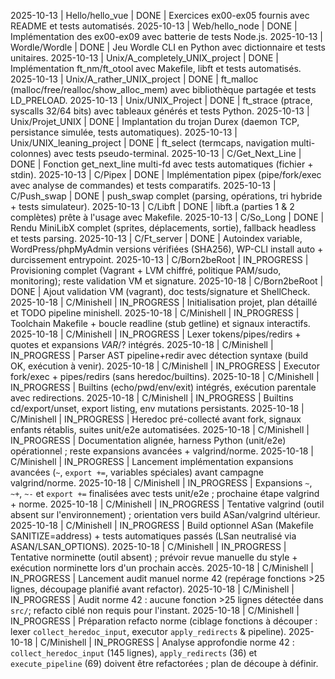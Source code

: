 2025-10-13 | Hello/hello_vue | DONE | Exercices ex00-ex05 fournis avec README et tests automatisés.
2025-10-13 | Web/hello_node | DONE | Implémentation des ex00-ex09 avec batterie de tests Node.js.
2025-10-13 | Wordle/Wordle | DONE | Jeu Wordle CLI en Python avec dictionnaire et tests unitaires.
2025-10-13 | Unix/A_completely_UNIX_project | DONE | Implémentation ft_nm/ft_otool avec Makefile, libft et tests automatisés.
2025-10-13 | Unix/A_rather_UNIX_project | DONE | ft_malloc (malloc/free/realloc/show_alloc_mem) avec bibliothèque partagée et tests LD_PRELOAD.
2025-10-13 | Unix/UNIX_Project | DONE | ft_strace (ptrace, syscalls 32/64 bits) avec tableaux générés et tests Python.
2025-10-13 | Unix/Projet_UNIX | DONE | Implantation du trojan Durex (daemon TCP, persistance simulée, tests automatiques).
2025-10-13 | Unix/UNIX_leaning_project | DONE | ft_select (termcaps, navigation multi-colonnes) avec tests pseudo-terminal.
2025-10-13 | C/Get_Next_Line | DONE | Fonction get_next_line multi-fd avec tests automatiques (fichier + stdin).
2025-10-13 | C/Pipex | DONE | Implémentation pipex (pipe/fork/exec avec analyse de commandes) et tests comparatifs.
2025-10-13 | C/Push_swap | DONE | push_swap complet (parsing, opérations, tri hybride + tests simulateur).
2025-10-13 | C/Libft | DONE | libft.a (parties 1 & 2 complètes) prête à l'usage avec Makefile.
2025-10-13 | C/So_Long | DONE | Rendu MiniLibX complet (sprites, déplacements, sortie), fallback headless et tests parsing.
2025-10-13 | C/Ft_server | DONE | Autoindex variable, WordPress/phpMyAdmin versions vérifiées (SHA256), WP-CLI install auto + durcissement entrypoint.
2025-10-13 | C/Born2beRoot | IN_PROGRESS | Provisioning complet (Vagrant + LVM chiffré, politique PAM/sudo, monitoring); reste validation VM et signature.
2025-10-18 | C/Born2beRoot | DONE | Ajout validation VM (vagrant), doc tests/signature et ShellCheck.
2025-10-18 | C/Minishell | IN_PROGRESS | Initialisation projet, plan détaillé et TODO pipeline minishell.
2025-10-18 | C/Minishell | IN_PROGRESS | Toolchain Makefile + boucle readline (stub getline) et signaux interactifs.
2025-10-18 | C/Minishell | IN_PROGRESS | Lexer tokens/pipes/redirs + quotes et expansions $VAR/$? intégrés.
2025-10-18 | C/Minishell | IN_PROGRESS | Parser AST pipeline+redir avec détection syntaxe (build OK, exécution à venir).
2025-10-18 | C/Minishell | IN_PROGRESS | Executor fork/exec + pipes/redirs (sans heredoc/builtins).
2025-10-18 | C/Minishell | IN_PROGRESS | Builtins (echo/pwd/env/exit) intégrés, exécution parentale avec redirections.
2025-10-18 | C/Minishell | IN_PROGRESS | Builtins cd/export/unset, export listing, env mutations persistants.
2025-10-18 | C/Minishell | IN_PROGRESS | Heredoc pré-collecté avant fork, signaux enfants rétablis, suites unit/e2e automatisées.
2025-10-18 | C/Minishell | IN_PROGRESS | Documentation alignée, harness Python (unit/e2e) opérationnel ; reste expansions avancées + valgrind/norme.
2025-10-18 | C/Minishell | IN_PROGRESS | Lancement implémentation expansions avancées (`~`, `export +=`, variables spéciales) avant campagne valgrind/norme.
2025-10-18 | C/Minishell | IN_PROGRESS | Expansions `~`, `~+`, `~-` et `export +=` finalisées avec tests unit/e2e ; prochaine étape valgrind + norme.
2025-10-18 | C/Minishell | IN_PROGRESS | Tentative valgrind (outil absent sur l'environnement) ; orientation vers build ASan/valgrind ultérieur.
2025-10-18 | C/Minishell | IN_PROGRESS | Build optionnel ASan (Makefile SANITIZE=address) + tests automatiques passés (LSan neutralisé via ASAN/LSAN_OPTIONS).
2025-10-18 | C/Minishell | IN_PROGRESS | Tentative norminette (outil absent) ; prévoir revue manuelle du style + exécution norminette lors d'un prochain accès.
2025-10-18 | C/Minishell | IN_PROGRESS | Lancement audit manuel norme 42 (repérage fonctions >25 lignes, découpage planifié avant refactor).
2025-10-18 | C/Minishell | IN_PROGRESS | Audit norme 42 : aucune fonction >25 lignes détectée dans `src/`; refacto ciblé non requis pour l'instant.
2025-10-18 | C/Minishell | IN_PROGRESS | Préparation refacto norme (ciblage fonctions à découper : lexer `collect_heredoc_input`, executor `apply_redirects` & pipeline).
2025-10-18 | C/Minishell | IN_PROGRESS | Analyse approfondie norme 42 : `collect_heredoc_input` (145 lignes), `apply_redirects` (36) et `execute_pipeline` (69) doivent être refactorées ; plan de découpe à définir.
